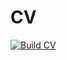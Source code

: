 # CV

[![Build CV](https://github.com/FrozenDude101/CV/actions/workflows/build-cv.yaml/badge.svg?branch=main)](https://github.com/FrozenDude101/CV/actions/workflows/build-cv.yaml)
